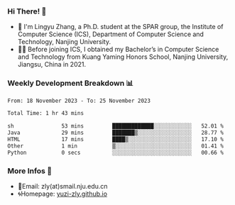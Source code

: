 ### Hi There! 👋 
- 🐳 I'm Lingyu Zhang, a Ph.D. student at the SPAR group, the Institute of Computer Science (ICS), Department of Computer Science and Technology, Nanjing University.
- 🧑‍🎓 Before joining ICS, I obtained my Bachelor’s in Computer Science and Technology from Kuang Yaming Honors School, Nanjing University, Jiangsu, China in 2021.

### Weekly Development Breakdown :bar_chart:

<!--START_SECTION:waka-->

```txt
From: 18 November 2023 - To: 25 November 2023

Total Time: 1 hr 43 mins

sh               53 mins         █████████████░░░░░░░░░░░░   52.01 %
Java             29 mins         ███████▒░░░░░░░░░░░░░░░░░   28.77 %
HTML             17 mins         ████▒░░░░░░░░░░░░░░░░░░░░   17.10 %
Other            1 min           ▒░░░░░░░░░░░░░░░░░░░░░░░░   01.41 %
Python           0 secs          ░░░░░░░░░░░░░░░░░░░░░░░░░   00.66 %
```

<!--END_SECTION:waka-->

<!--
### Github Contributions :octocat:

![](https://raw.githubusercontent.com/yuzi-zly/yuzi-zly/output/github-contribution-grid-snake.svg)              
-->

### More Infos 📖

- 📧Email: zly(at)smail.nju.edu.cn
- 🌀Homepage: [yuzi-zly.github.io](https://yuzi-zly.github.io/)
